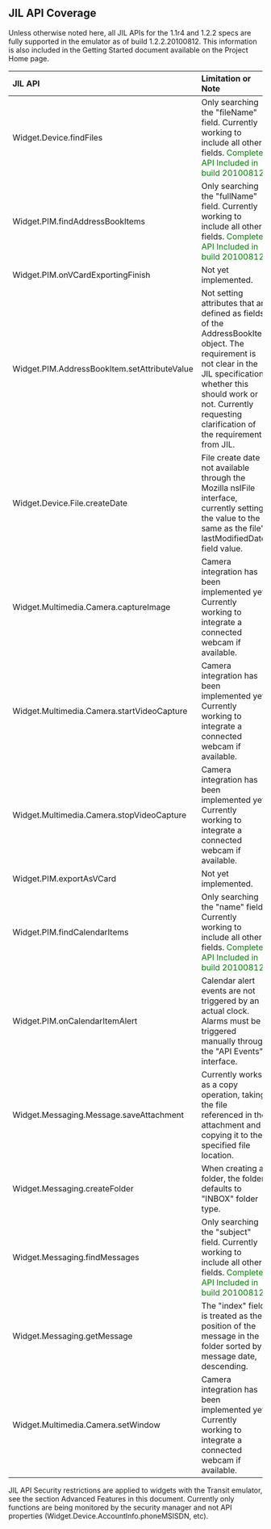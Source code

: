 ## JIL API Coverage ##

Unless otherwise noted here, all JIL APIs for the 1.1r4 and 1.2.2 specs are fully supported in the emulator as of build 1.2.2.20100812. This information is also included in the Getting Started document available on the Project Home page.

| **JIL API** | **Limitation or Note** |
|:------------|:-----------------------|
| Widget.Device.findFiles | Only searching the "fileName" field. Currently working to include all other fields. <font color='green'>Completed API Included in build 20100812</font>|
| Widget.PIM.findAddressBookItems | Only searching the "fullName" field. Currently working to include all other fields. <font color='green'>Completed API Included in build 20100812</font>|
| Widget.PIM.onVCardExportingFinish | Not yet implemented.   |
| Widget.PIM.AddressBookItem.setAttributeValue | Not setting attributes that are defined as fields of the AddressBookItem object. The requirement is not clear in the JIL specification whether this should work or not. Currently requesting clarification of the requirement from JIL. |
| Widget.Device.File.createDate | File create date is not available through the Mozilla nsIFile interface, currently setting the value to the same as the file's lastModifiedDate field value. |
| Widget.Multimedia.Camera.captureImage | Camera integration has been implemented yet. Currently working to integrate a connected webcam if available. |
| Widget.Multimedia.Camera.startVideoCapture | Camera integration has been implemented yet. Currently working to integrate a connected webcam if available. |
| Widget.Multimedia.Camera.stopVideoCapture | Camera integration has been implemented yet. Currently working to integrate a connected webcam if available. |
| Widget.PIM.exportAsVCard | Not yet implemented.   |
| Widget.PIM.findCalendarItems | Only searching the "name" field. Currently working to include all other fields. <font color='green'>Completed API Included in build 20100812</font>|
| Widget.PIM.onCalendarItemAlert | Calendar alert events are not triggered by an actual clock. Alarms must be triggered manually through the "API Events" interface. |
| Widget.Messaging.Message.saveAttachment | Currently works as a copy operation, taking the file referenced in the attachment and copying it to the specified file location. |
| Widget.Messaging.createFolder | When creating a folder, the folder defaults to "INBOX" folder type. |
| Widget.Messaging.findMessages | Only searching the "subject" field. Currently working to include all other fields. <font color='green'>Completed API Included in build 20100812</font>|
| Widget.Messaging.getMessage | The "index" field is treated as the position of the message in the folder sorted by message date, descending. |
| Widget.Multimedia.Camera.setWindow | Camera integration has been implemented yet. Currently working to integrate a connected webcam if available. |

JIL API Security restrictions are applied to widgets with the Transit emulator, see the section Advanced Features in this document. Currently only functions are being monitored by the security manager and not API properties (Widget.Device.AccountInfo.phoneMSISDN, etc).